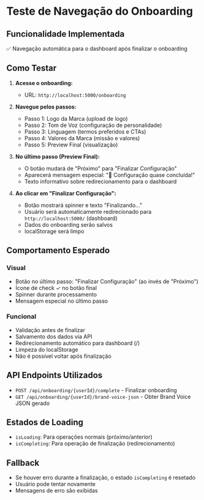 # Teste de Navegação do Onboarding

## Funcionalidade Implementada
✅ Navegação automática para o dashboard após finalizar o onboarding

## Como Testar

1. **Acesse o onboarding:**
   - URL: `http://localhost:5000/onboarding`

2. **Navegue pelos passos:**
   - Passo 1: Logo da Marca (upload de logo)
   - Passo 2: Tom de Voz (configuração de personalidade)
   - Passo 3: Linguagem (termos preferidos e CTAs)
   - Passo 4: Valores da Marca (missão e valores)
   - Passo 5: Preview Final (visualização)

3. **No último passo (Preview Final):**
   - O botão mudará de "Próximo" para "Finalizar Configuração"
   - Aparecerá mensagem especial: "🎉 Configuração quase concluída!"
   - Texto informativo sobre redirecionamento para o dashboard

4. **Ao clicar em "Finalizar Configuração":**
   - Botão mostrará spinner e texto "Finalizando..."
   - Usuário será automaticamente redirecionado para `http://localhost:5000/` (dashboard)
   - Dados do onboarding serão salvos
   - localStorage será limpo

## Comportamento Esperado

### Visual
- Botão no último passo: "Finalizar Configuração" (ao invés de "Próximo")
- Ícone de check ✓ no botão final
- Spinner durante processamento
- Mensagem especial no último passo

### Funcional
- Validação antes de finalizar
- Salvamento dos dados via API
- Redirecionamento automático para dashboard (/)
- Limpeza do localStorage
- Não é possível voltar após finalização

## API Endpoints Utilizados
- `POST /api/onboarding/{userId}/complete` - Finalizar onboarding
- `GET /api/onboarding/{userId}/brand-voice-json` - Obter Brand Voice JSON gerado

## Estados de Loading
- `isLoading`: Para operações normais (próximo/anterior)
- `isCompleting`: Para operação de finalização (redirecionamento)

## Fallback
- Se houver erro durante a finalização, o estado `isCompleting` é resetado
- Usuário pode tentar novamente
- Mensagens de erro são exibidas